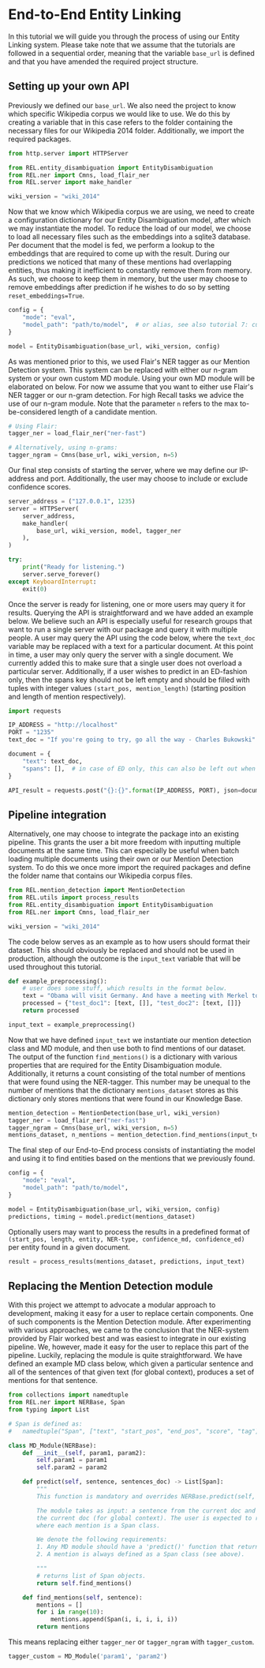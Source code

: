 # End-to-End Entity Linking

In this tutorial we will guide you through the process of using our Entity Linking system. Please take note that we assume
that the tutorials are followed in a sequential order, meaning that the variable `base_url` is defined and that you have
amended the required project structure.

## Setting up  your own API

Previously we defined our `base_url`. We also need the project to know which specific
Wikipedia corpus we would like to use. We do this by creating a variable that in this case refers to the folder containing
the necessary files for our Wikipedia 2014 folder. Additionally, we import the required packages.

```python
from http.server import HTTPServer

from REL.entity_disambiguation import EntityDisambiguation
from REL.ner import Cmns, load_flair_ner
from REL.server import make_handler

wiki_version = "wiki_2014"
```

Now that we know which Wikipedia corpus we are using, we need to create a configuration dictionary for our Entity
Disambiguation model, after which we may instantiate the model. To reduce the load of our model, we choose to load
all necessary files such as the embeddings into a sqlite3 database. Per document that the model is fed, we perform
a lookup to the embeddings that are required to come up with the result. During our predictions we noticed that many
of these mentions had overlapping entities, thus making it inefficient to constantly remove them from memory. As such,
we choose to keep them in memory, but the user may choose to remove embeddings after prediction if he wishes to do so
by setting `reset_embeddings=True`.

```python
config = {
    "mode": "eval",
    "model_path": "path/to/model",  # or alias, see also tutorial 7: custom models
}

model = EntityDisambiguation(base_url, wiki_version, config)
```

As was mentioned prior to this, we used Flair's NER tagger as our Mention Detection system. This system can be replaced
with either our n-gram system or your own custom MD module. Using your own MD module will be elaborated on below.
For now we assume that you want to either use Flair's NER tagger or our n-gram detection. For high Recall tasks we advice
the use of our n-gram module. Note that the parameter `n` refers to the max to-be-considered length of a candidate mention.

```python
# Using Flair:
tagger_ner = load_flair_ner("ner-fast")

# Alternatively, using n-grams:
tagger_ngram = Cmns(base_url, wiki_version, n=5)
```

Our final step consists of starting the server, where we may define our IP-address and port. Additionally,
the user may choose to include or exclude confidence scores.

```python
server_address = ("127.0.0.1", 1235)
server = HTTPServer(
    server_address,
    make_handler(
        base_url, wiki_version, model, tagger_ner
    ),
)

try:
    print("Ready for listening.")
    server.serve_forever()
except KeyboardInterrupt:
    exit(0)
```

Once the server is ready for listening, one or more users may query it for results. Querying the API is straightforward and
we have added an example below. We believe such an API is especially useful for research groups that want to run a single
server with our package and query it with multiple people. A user may query the API using the code below, where the `text_doc` 
variable may be replaced with a text for a particular document. At this point in time, a user may only query the server with
a single document. We currently added this to make sure that a single user does not overload a particular server. Additionally,
if a user wishes to predict in an ED-fashion only, then the spans key should not be left empty and should be filled with tuples
with integer values `(start_pos, mention_length)` (starting position and length of mention respectively).

```python
import requests

IP_ADDRESS = "http://localhost"
PORT = "1235"
text_doc = "If you're going to try, go all the way - Charles Bukowski"

document = {
    "text": text_doc,
    "spans": [],  # in case of ED only, this can also be left out when using the API
}

API_result = requests.post("{}:{}".format(IP_ADDRESS, PORT), json=document).json()
```

## Pipeline integration

Alternatively, one may choose to integrate the package into an existing pipeline. This grants the user a bit more freedom
with inputting multiple documents at the same time. This can especially be useful when batch loading multiple documents
using their own or our Mention Detection system. To do this we once more import the required packages and define the folder name that contains our Wikipedia corpus files.

 ```python
from REL.mention_detection import MentionDetection
from REL.utils import process_results
from REL.entity_disambiguation import EntityDisambiguation
from REL.ner import Cmns, load_flair_ner

wiki_version = "wiki_2014"
```

The code below serves as an example as to how users should format their dataset. This should obviously be replaced
and should not be used in production, although the outcome is the `input_text` variable that will be used throughout this
tutorial.

```python
def example_preprocessing():
    # user does some stuff, which results in the format below.
    text = "Obama will visit Germany. And have a meeting with Merkel tomorrow."
    processed = {"test_doc1": [text, []], "test_doc2": [text, []]}
    return processed

input_text = example_preprocessing()
```

Now that we have defined `input_text` we instantiate our mention detection class and MD module, and then use both to find
mentions of our dataset. The output of the function `find_mentions()` is a dictionary with various properties that
are required for the Entity Disambiguation module. Additionally, it returns a count consisting of the total number of
mentions that were found using the NER-tagger. This number may be unequal to the number of mentions that the dictionary
`mentions_dataset` stores as this dictionary only stores mentions that were found in our Knowledge Base.

```python
mention_detection = MentionDetection(base_url, wiki_version)
tagger_ner = load_flair_ner("ner-fast")
tagger_ngram = Cmns(base_url, wiki_version, n=5)
mentions_dataset, n_mentions = mention_detection.find_mentions(input_text, tagger_ngram)
```

The final step of our End-to-End process consists of instantiating the model and using it to find entities based
on the mentions that we previously found.

```python
config = {
    "mode": "eval",
    "model_path": "path/to/model",
}

model = EntityDisambiguation(base_url, wiki_version, config)
predictions, timing = model.predict(mentions_dataset)
```

Optionally users may want to process the results in a predefined format of
`(start_pos, length, entity, NER-type, confidence_md, confidence_ed)` per entity found in a given document.

```python
result = process_results(mentions_dataset, predictions, input_text)
```

## Replacing the Mention Detection module

With this project we attempt to advocate a modular approach to development, making it easy
for a user to replace certain components. One of such components is the Mention Detection module. After experimenting with
various approaches, we came to the conclusion that the NER-system provided by Flair worked best and was easiest to integrate
in our existing pipeline. We, however, made it easy for the user to replace this part of the pipeline. Luckily, replacing
the module is quite straightforward. We have defined an example MD class below,
which given a particular sentence and all of the sentences of that given text (for global context), produces a set
of mentions for that sentence.

```python
from collections import namedtuple
from REL.ner import NERBase, Span
from typing import List

# Span is defined as:
#   namedtuple("Span", ["text", "start_pos", "end_pos", "score", "tag"])

class MD_Module(NERBase):
    def __init__(self, param1, param2):
        self.param1 = param1
        self.param2 = param2

    def predict(self, sentence, sentences_doc) -> List[Span]:
        """
        This function is mandatory and overrides NERBase.predict(self, *args, **kwargs).

        The module takes as input: a sentence from the current doc and all the sentences of
        the current doc (for global context). The user is expected to return a list of mentions,
        where each mention is a Span class.

        We denote the following requirements:
        1. Any MD module should have a 'predict()' function that returns a list of mentions.
        2. A mention is always defined as a Span class (see above).

        """
        # returns list of Span objects.
        return self.find_mentions()

    def find_mentions(self, sentence):
        mentions = []
        for i in range(10):
            mentions.append(Span(i, i, i, i, i))
        return mentions
```

This means replacing either `tagger_ner` or `tagger_ngram` with `tagger_custom`.

```python
tagger_custom = MD_Module('param1', 'param2')
```
